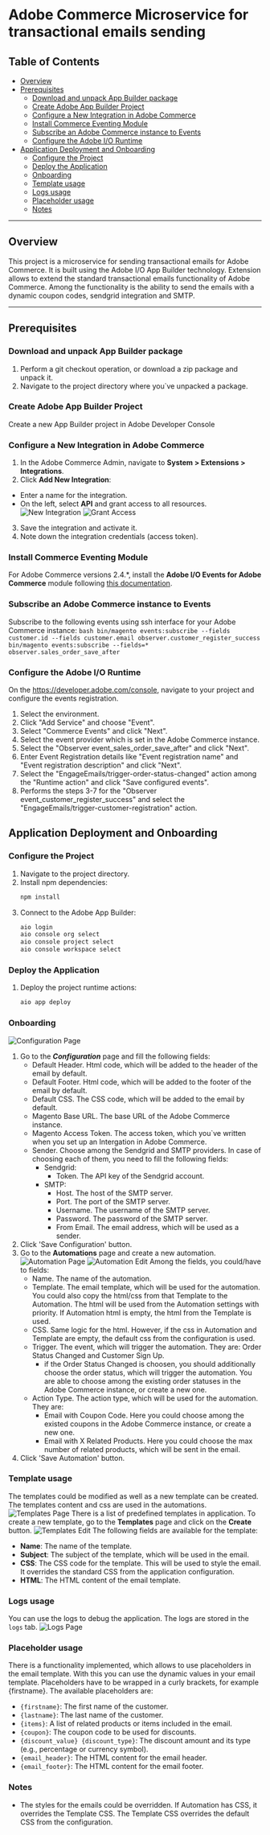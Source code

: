 # Adobe Commerce Microservice for transactional emails sending

## Table of Contents
- [Overview](#overview)
- [Prerequisites](#prerequisites)
  - [Download and unpack App Builder package](#download-and-unpack-app-builder-package)
  - [Create Adobe App Builder Project](#create-adobe-app-builder-project)
  - [Configure a New Integration in Adobe Commerce](#configure-a-new-integration-in-adobe-commerce)
  - [Install Commerce Eventing Module](#install-commerce-eventing-module)
  - [Subscribe an Adobe Commerce instance to Events](#subscribe-an-adobe-commerce-instance-to-events)
  - [Configure the Adobe I/O Runtime](#configure-the-adobe-io-runtime)
- [Application Deployment and Onboarding](#application-deployment-and-onboarding)
    - [Configure the Project](#configure-the-project)
    - [Deploy the Application](#deploy-the-application)
    - [Onboarding](#onboarding)
    - [Template usage](#template-usage)
    - [Logs usage](#logs-usage)
    - [Placeholder usage](#placeholder-usage)
    - [Notes](#notes)
---

## Overview

This project is a microservice for sending transactional emails for Adobe Commerce. 
It is built using the Adobe I/O App Builder technology.
Extension allows to extend the standard transactional emails functionality of Adobe Commerce.
Among the functionality is the ability to send the emails with a dynamic coupon codes, 
sendgrid integration and SMTP.

---

## Prerequisites

### Download and unpack App Builder package
1. Perform a git checkout operation, or download a zip package and unpack it.
2. Navigate to the project directory where you`ve unpacked a package.

### Create Adobe App Builder Project
Create a new App Builder project in Adobe Developer Console

### Configure a New Integration in Adobe Commerce
1. In the Adobe Commerce Admin, navigate to **System > Extensions > Integrations**.
2. Click **Add New Integration**:
- Enter a name for the integration.
- On the left, select **API** and grant access to all resources.
  ![New Integration](docs/new-integration.png "New Integration")
  ![Grant Access](docs/integration-all-apis-access.png "Grant Access to APIs")
3. Save the integration and activate it.
4. Note down the integration credentials (access token).

### Install Commerce Eventing Module
For Adobe Commerce versions 2.4.*, install the **Adobe I/O Events for Adobe Commerce** module following [this documentation](https://developer.adobe.com/commerce/extensibility/events/installation).

### Subscribe an Adobe Commerce instance to Events
Subscribe to the following events using ssh interface for your Adobe Commerce instance:
    ```bash
    bin/magento events:subscribe --fields customer.id --fields customer.email observer.customer_register_success
    bin/magento events:subscribe --fields=* observer.sales_order_save_after
    ```

### Configure the Adobe I/O Runtime
On the https://developer.adobe.com/console, navigate to your project and configure the events registration.
1. Select the environment.
2. Click "Add Service" and choose "Event".
3. Select "Commerce Events" and click "Next".
4. Select the event provider which is set in the Adobe Commerce instance.
5. Select the "Observer event_sales_order_save_after" and click "Next".
6. Enter Event Registration details like "Event registration name" and "Event registration description" and click "Next".
7. Select the "EngageEmails/trigger-order-status-changed" action among the "Runtime action" and click "Save configured events".
8. Performs the steps 3-7 for the "Observer event_customer_register_success" and select the "EngageEmails/trigger-customer-registration" action.

## Application Deployment and Onboarding

### Configure the Project
1. Navigate to the project directory.
2. Install npm dependencies:
   ```bash
   npm install
   ```
3. Connect to the Adobe App Builder:
   ```bash
   aio login
   aio console org select
   aio console project select
   aio console workspace select
   ```

### Deploy the Application
1. Deploy the project runtime actions:
   ```bash
   aio app deploy
   ```

### Onboarding
![Configuration Page](docs/configuration_page.png "Configuration Page")
1. Go to the ***Configuration*** page and fill the following fields:
    - Default Header. Html code, which will be added to the header of the email by default.
    - Default Footer. Html code, which will be added to the footer of the email by default.
    - Default CSS. The CSS code, which will be added to the email by default.
    - Magento Base URL. The base URL of the Adobe Commerce instance.
    - Magento Access Token. The access token, which you`ve written when you set up an Intergation in Adobe Commerce.
    - Sender. Choose among the Sendgrid and SMTP providers. In case of choosing each of them, you need to fill the following fields:
        - Sendgrid:
            - Token. The API key of the Sendgrid account.
        - SMTP:
            - Host. The host of the SMTP server.
            - Port. The port of the SMTP server.
            - Username. The username of the SMTP server.
            - Password. The password of the SMTP server.
            - From Email. The email address, which will be used as a sender.
2. Click 'Save Configuration' button.
3. Go to the **Automations** page and create a new automation. 
![Automation Page](docs/automation_page.png "Automation Page")
![Automation Edit](docs/automation_edit.png "Automation Edit")
    Among the fields, you could/have to fields:
    - Name. The name of the automation.
    - Template. The email template, which will be used for the automation. You could also copy the html/css from that 
      Template to the Automation. The html will be used from the Automation settings with priority. If Automation html 
      is empty, the html from the Template is used.
    - CSS. Same logic for the html. However, if the css in Automation and Template are empty, the default css from the 
      configuration is used.
    - Trigger. The event, which will trigger the automation. They are: Order Status Changed and Customer Sign Up.
      - if the Order Status Changed is choosen, you should additionally choose the order status, which will trigger the automation.
      You are able to choose among the existing order statuses in the Adobe Commerce instance, or create a new one.
    - Action Type. The action type, which will be used for the automation. They are:
        - Email with Coupon Code. Here you could choose among the existed coupons in the Adobe Commerce instance, or create a new one.
        - Email with X Related Products. Here you could choose the max number of related products, which will be sent in the email.
4. Click 'Save Automation' button.

### Template usage
The templates could be modified as well as a new template can be created. The templates content and css are used in the automations.
![Templates Page](docs/templates_page.png "Templates Page")
There is a list of predefined templates in application. To create a new template, go to the **Templates** page and click on the **Create** button.
![Templates Edit](docs/templates_edit.png "Templates Edit")
The following fields are available for the template:
- **Name**: The name of the template.
- **Subject**: The subject of the template, which will be used in the email.
- **CSS**: The CSS code for the template. This will be used to style the email. It overrides the standard CSS from the application configuration.
- **HTML**: The HTML content of the email template.

### Logs usage
You can use the logs to debug the application. The logs are stored in the `logs` tab.
![Logs Page](docs/logs_page.png "Logs Page")

### Placeholder usage
There is a functionality implemented, which allows to use placeholders in the email template. With this you can use the dynamic values in
your email template. Placeholders have to be wrapped in a curly brackets, for example {firstname}. The available placeholders are:
- `{firstname}`: The first name of the customer.
- `{lastname}`: The last name of the customer.
- `{items}`: A list of related products or items included in the email.
- `{coupon}`: The coupon code to be used for discounts.
- `{discount_value} {discount_type}`: The discount amount and its type (e.g., percentage or currency symbol).
- `{email_header}`: The HTML content for the email header.
- `{email_footer}`: The HTML content for the email footer.

### Notes
- The styles for the emails could be overridden. If Automation has CSS, it overrides the Template CSS. The Template CSS overrides the default CSS from the configuration.
